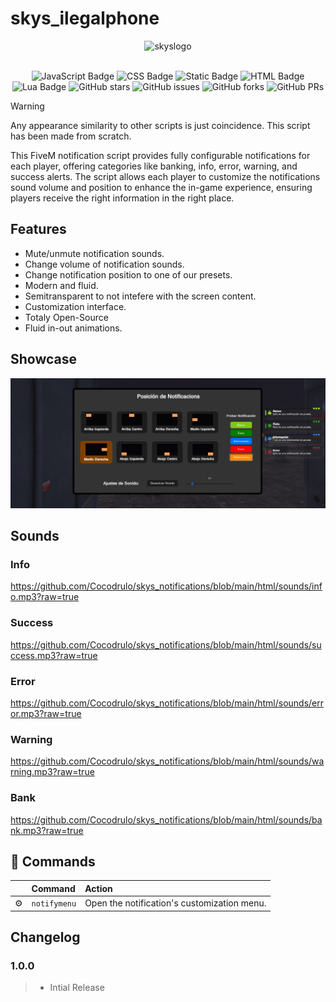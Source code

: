 # skys_ilegalphone

<div align="center">

<img src="https://images.weserv.nl/?url=cdn.discordapp.com/icons/1092133908583288933/df2166cf0bfd95dc46e50998ba3e2539.webp?v=4&h=300&w=300&fit=cover&mask=circle&maxage=7d" alt="skyslogo" width="100" height="100"/>
<br>
<br>
</div>

<div align="center">

![JavaScript Badge](https://img.shields.io/badge/JavaScript-B19111?logo=javascript&logoColor=fff&style=flat)
![CSS Badge](https://img.shields.io/badge/CSS-1572B6?logo=css3&logoColor=fff&style=flat)
![Static Badge](https://img.shields.io/badge/mission-Making_your_live_easier-blue)
![HTML Badge](https://img.shields.io/badge/HTML-E34F26?logo=html5&logoColor=fff&style=flat)
![Lua Badge](https://img.shields.io/badge/Lua-2C2D72?logo=lua&logoColor=fff&style=flat)
![GitHub stars](https://img.shields.io/github/stars/cocodrulo/skys_notifications)
![GitHub issues](https://img.shields.io/github/issues/cocodrulo/skys_notifications)
![GitHub forks](https://img.shields.io/github/forks/cocodrulo/skys_notifications)
![GitHub PRs](https://img.shields.io/github/issues-pr/cocodrulo/skys_notifications)

</div>

> [!WARNING]
> Any appearance similarity to other scripts is just coincidence. This script has been made from scratch.

This FiveM notification script provides fully configurable notifications for each player, offering categories like banking, info, error, warning, and success alerts. The script allows each player to customize the notifications sound volume and position to enhance the in-game experience, ensuring players receive the right information in the right place.

## Features

-   Mute/unmute notification sounds.
-   Change volume of notification sounds.
-   Change notification position to one of our presets.
-   Modern and fluid.
-   Semitransparent to not intefere with the screen content.
-   Customization interface.
-   Totaly Open-Source
-   Fluid in-out animations.

## Showcase

![notification panel and notifications](resources/image.png)

## Sounds

### Info

https://github.com/Cocodrulo/skys_notifications/blob/main/html/sounds/info.mp3?raw=true

### Success

https://github.com/Cocodrulo/skys_notifications/blob/main/html/sounds/success.mp3?raw=true

### Error

https://github.com/Cocodrulo/skys_notifications/blob/main/html/sounds/error.mp3?raw=true

### Warning

https://github.com/Cocodrulo/skys_notifications/blob/main/html/sounds/warning.mp3?raw=true

### Bank

https://github.com/Cocodrulo/skys_notifications/blob/main/html/sounds/bank.mp3?raw=true

## 🧞 Commands

|     | Command      | Action                                      |
| :-- | :----------- | :------------------------------------------ |
| ⚙️  | `notifymenu` | Open the notification's customization menu. |

## Changelog

### 1.0.0

> -   Intial Release
